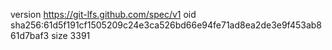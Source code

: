 version https://git-lfs.github.com/spec/v1
oid sha256:61d5f191cf1505209c24e3ca526bd66e94fe71ad8ea2de3e9f453ab861d7baf3
size 3391
